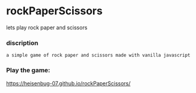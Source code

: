 # rockPaperScissors
  lets play rock paper and scissors

### discription
    a simple game of rock paper and scissors made with vanilla javascript

### Play the game:
https://heisenbug-07.github.io/rockPaperScissors/
